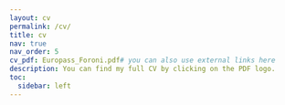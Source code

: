```yaml
---
layout: cv
permalink: /cv/
title: cv
nav: true
nav_order: 5
cv_pdf: Europass_Foroni.pdf# you can also use external links here
description: You can find my full CV by clicking on the PDF logo.
toc:
  sidebar: left
---
```

